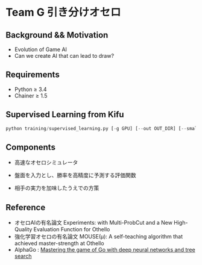 # Team G 引き分けオセロ

## Background && Motivation

- Evolution of Game AI
- Can we create AI that can lead to draw?


## Requirements 

- Python &ge; 3.4
- Chainer &ge; 1.5

## Supervised Learning from Kifu

```python
python training/supervised_learning.py [-g GPU] [--out OUT_DIR] [--small] [--use_bn]
```


## Components

- 高速なオセロシミュレータ

- 盤面を入力とし、勝率を高精度に予測する評価関数

- 相手の実力を加味したうえでの方策

## Reference

- オセロAIの有名論文 Experiments: with Multi-ProbCut and a New High-Quality Evaluation Function for Othello
- 強化学習オセロの有名論文 MOUSE(μ): A self-teaching algorithm that achieved master-strength at Othello 
- AlphaGo : [Mastering the game of Go with deep neural networks and tree search](http://www.nature.com/nature/journal/v529/n7587/pdf/nature16961.pdf)
